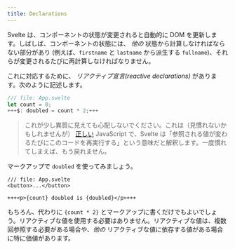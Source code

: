 ```yaml
---
title: Declarations
---
```


Svelte は、コンポーネントの状態が変更されると自動的に DOM を更新します。しばしば、コンポーネントの状態には、 _他の_ 状態から計算しなければならない部分があり (例えば、`firstname` と `lastname` から派生する `fullname`)、それらが変更されるたびに再計算しなければなりません。

これに対応するために、 _リアクティブ宣言(reactive declarations)_ があります。次のように記述します。

```js
/// file: App.svelte
let count = 0;
+++$: doubled = count * 2;+++
```

> これが少し異質に見えても心配しないでください。これは（見慣れないかもしれませんが） [正しい](https://developer.mozilla.org/ja/docs/Web/JavaScript/Reference/Statements/label) JavaScript で、Svelte は「参照される値が変わるたびにこのコードを再実行する」という意味だと解釈します。一度慣れてしまえば、もう戻れません。

マークアップで `doubled` を使ってみましょう。

```svelte
/// file: App.svelte
<button>...</button>

+++<p>{count} doubled is {doubled}</p>+++
```

もちろん、代わりに `{count * 2}` とマークアップに書くだけでもよいでしょう。リアクティブな値を使用する必要はありません。リアクティブな値は、複数回参照する必要がある場合や、*他の* リアクティブな値に依存する値がある場合に特に価値があります。
